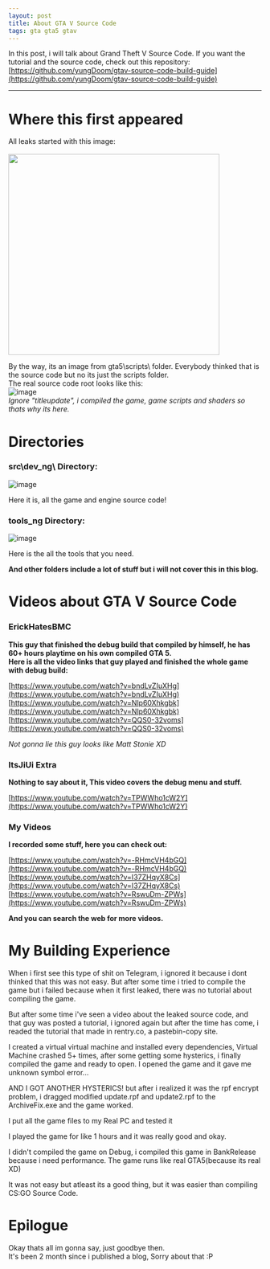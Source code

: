 ```yaml
---
layout: post
title: About GTA V Source Code
tags: gta gta5 gtav
---
```


In this post, i will talk about Grand Theft V Source Code.
If you want the tutorial and the source code, check out this repository: [https://github.com/yungDoom/gtav-source-code-build-guide](https://github.com/yungDoom/gtav-source-code-build-guide)

---

# Where this first appeared

All leaks started with this image:<br><br>
<img src="https://github.com/yungDoom/yungDoom.github.io/assets/146978592/69f05d2b-65a7-4344-985f-79a8c6cee96d" width="420" height="400">

By the way, its an image from gta5\scripts\ folder. Everybody thinked that is the source code but no its just the scripts folder.<br>
The real source code root looks like this:<br>
![image](https://github.com/yungDoom/yungDoom.github.io/assets/146978592/0b44bf4c-596a-44e8-b6c0-51f4947cda87)<br>
*Ignore "titleupdate", i compiled the game, game scripts and shaders so thats why its here.*

# Directories

### src\dev_ng\ Directory:
![image](https://github.com/yungDoom/yungDoom.github.io/assets/146978592/506402e3-a700-4642-a6bf-b438704dfec8)

Here it is, all the game and engine source code!

### tools_ng Directory:
![image](https://github.com/yungDoom/yungDoom.github.io/assets/146978592/de1163c4-76fd-4e12-aeb9-4e7400345bc2)

Here is the all the tools that you need. 

**And other folders include a lot of stuff but i will not cover this in this blog.**

# Videos about GTA V Source Code

### ErickHatesBMC

**This guy that finished the debug build that compiled by himself, he has 60+ hours playtime on his own compiled GTA 5.<br>
Here is all the video links that guy played and finished the whole game with debug build:**

[https://www.youtube.com/watch?v=bndLvZIuXHg](https://www.youtube.com/watch?v=bndLvZIuXHg)<br>
[https://www.youtube.com/watch?v=Nlp60Xhkgbk](https://www.youtube.com/watch?v=Nlp60Xhkgbk)<br>
[https://www.youtube.com/watch?v=QQS0-32voms](https://www.youtube.com/watch?v=QQS0-32voms)

*Not gonna lie this guy looks like Matt Stonie XD*

### ItsJiUi Extra

**Nothing to say about it, This video covers the debug menu and stuff.**

[https://www.youtube.com/watch?v=TPWWho1cW2Y](https://www.youtube.com/watch?v=TPWWho1cW2Y)

### My Videos

**I recorded some stuff, here you can check out:**

[https://www.youtube.com/watch?v=-RHmcVH4bGQ](https://www.youtube.com/watch?v=-RHmcVH4bGQ)<br>
[https://www.youtube.com/watch?v=I37ZHqyX8Cs](https://www.youtube.com/watch?v=I37ZHqyX8Cs)<br>
[https://www.youtube.com/watch?v=RswuDm-ZPWs](https://www.youtube.com/watch?v=RswuDm-ZPWs)

**And you can search the web for more videos.**

# My Building Experience

When i first see this type of shit on Telegram, i ignored it because i dont thinked that this was not easy. But after some time i tried to compile the game but i failed because when it first leaked, there was no tutorial about compiling the game.

But after some time i've seen a video about the leaked source code, and that guy was posted a tutorial, i ignored again but after the time has come, i readed the tutorial that made in rentry.co, a pastebin-copy site.

I created a virtual virtual machine and installed every dependencies, Virtual Machine crashed 5+ times, after some getting some hysterics, i finally compiled the game and ready to open. I opened the game and it gave me unknown symbol error...

AND I GOT ANOTHER HYSTERICS! but after i realized it was the rpf encrypt problem, i dragged modified update.rpf and update2.rpf to the ArchiveFix.exe and the game worked.

I put all the game files to my Real PC and tested it

I played the game for like 1 hours and it was really good and okay.

I didn't compiled the game on Debug, i compiled this game in BankRelease because i need performance. The game runs like real GTA5(because its real XD)

It was not easy but atleast its a good thing, but it was easier than compiling CS:GO Source Code.

# Epilogue

Okay thats all im gonna say, just goodbye then.<br>
It's been 2 month since i published a blog, Sorry about that :P 
